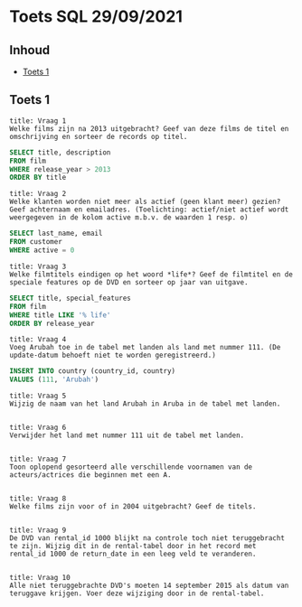 # Toets SQL 29/09/2021

## Inhoud

- [Toets 1](#Toets%201)

## Toets 1

```ad-quote
title: Vraag 1
Welke films zijn na 2013 uitgebracht? Geef van deze films de titel en omschrijving en sorteer de records op titel.
```

```sql
SELECT title, description
FROM film
WHERE release_year > 2013
ORDER BY title
```

```ad-quote
title: Vraag 2
Welke klanten worden niet meer als actief (geen klant meer) gezien? Geef achternaam en emailadres. (Toelichting: actief/niet actief wordt weergegeven in de kolom active m.b.v. de waarden 1 resp. o)
```

```sql
SELECT last_name, email
FROM customer
WHERE active = 0
```

```ad-quote
title: Vraag 3
Welke filmtitels eindigen op het woord *life*? Geef de filmtitel en de speciale features op de DVD en sorteer op jaar van uitgave.
```

```sql
SELECT title, special_features
FROM film
WHERE title LIKE '% life'
ORDER BY release_year
```

```ad-quote
title: Vraag 4
Voeg Arubah toe in de tabel met landen als land met nummer 111. (De update-datum behoeft niet te worden geregistreerd.)
```

```sql
INSERT INTO country (country_id, country)
VALUES (111, 'Arubah')
```

```ad-quote
title: Vraag 5
Wijzig de naam van het land Arubah in Aruba in de tabel met landen.
```

```sql

```

```ad-quote
title: Vraag 6
Verwijder het land met nummer 111 uit de tabel met landen.
```

```sql

```

```ad-quote
title: Vraag 7
Toon oplopend gesorteerd alle verschillende voornamen van de acteurs/actrices die beginnen met een A.
```

```sql

```

```ad-quote
title: Vraag 8
Welke films zijn voor of in 2004 uitgebracht? Geef de titels.
```

```sql

```

```ad-quote
title: Vraag 9
De DVD van rental_id 1000 blijkt na controle toch niet teruggebracht te zijn. Wijzig dit in de rental-tabel door in het record met rental_id 1000 de return_date in een leeg veld te veranderen.
```

```sql

```

```ad-quote
title: Vraag 10
Alle niet teruggebrachte DVD's moeten 14 september 2015 als datum van teruggave krijgen. Voer deze wijziging door in de rental-tabel.
```

```sql

```